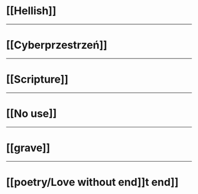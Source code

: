 # [[Hellish]]

---
# [[Cyberprzestrzeń]]

---
# [[Scripture]]

---
# [[No use]]

---
# [[grave]]

---
# [[poetry/Love without end]]t end]]